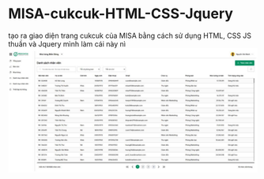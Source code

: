 # MISA-cukcuk-HTML-CSS-Jquery
tạo ra giao diện trang cukcuk của MISA bằng cách sử dụng HTML, CSS JS thuần và Jquery
mình làm cái này nì
![ảnh đề](./assets/img/de.png)